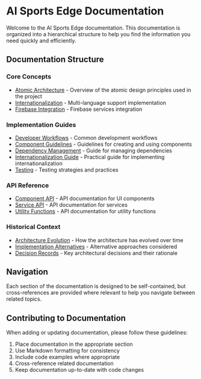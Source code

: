 # AI Sports Edge Documentation

Welcome to the AI Sports Edge documentation. This documentation is organized into a hierarchical structure to help you find the information you need quickly and efficiently.

## Documentation Structure

### Core Concepts

- [Atomic Architecture](core-concepts/atomic-architecture.md) - Overview of the atomic design principles used in the project
- [Internationalization](core-concepts/internationalization.md) - Multi-language support implementation
- [Firebase Integration](core-concepts/firebase-integration.md) - Firebase services integration

### Implementation Guides

- [Developer Workflows](implementation-guides/developer-workflows.md) - Common development workflows
- [Component Guidelines](implementation-guides/component-guidelines.md) - Guidelines for creating and using components
- [Dependency Management](implementation-guides/dependency-management.md) - Guide for managing dependencies
- [Internationalization Guide](implementation-guides/internationalization-guide.md) - Practical guide for implementing internationalization
- [Testing](implementation-guides/testing.md) - Testing strategies and practices

### API Reference

- [Component API](api-reference/component-api.md) - API documentation for UI components
- [Service API](api-reference/service-api.md) - API documentation for services
- [Utility Functions](api-reference/utility-functions.md) - API documentation for utility functions

### Historical Context

- [Architecture Evolution](historical-context/architecture-evolution.md) - How the architecture has evolved over time
- [Implementation Alternatives](historical-context/implementation-alternatives.md) - Alternative approaches considered
- [Decision Records](historical-context/decision-records.md) - Key architectural decisions and their rationale

## Navigation

Each section of the documentation is designed to be self-contained, but cross-references are provided where relevant to help you navigate between related topics.

## Contributing to Documentation

When adding or updating documentation, please follow these guidelines:

1. Place documentation in the appropriate section
2. Use Markdown formatting for consistency
3. Include code examples where appropriate
4. Cross-reference related documentation
5. Keep documentation up-to-date with code changes
